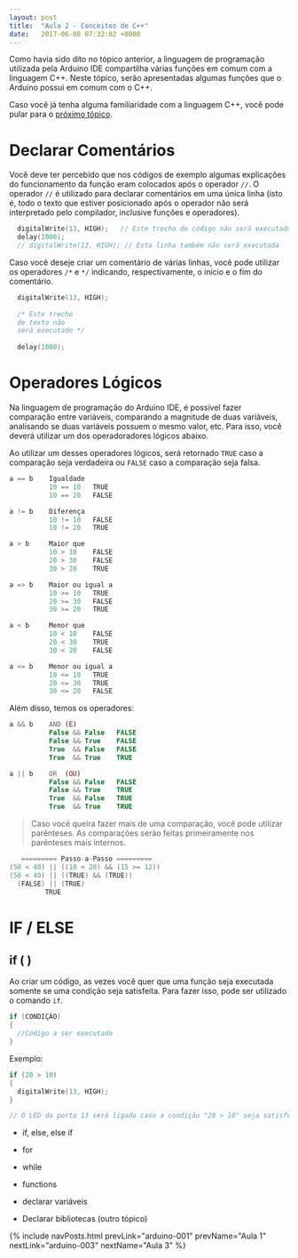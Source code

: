 ```yaml
---
layout: post
title:  "Aula 2 - Conceitos de C++"
date:   2017-06-08 07:32:02 +0000
---
```


Como havia sido dito no tópico anterior, a linguagem de programação utilizada pela Arduino IDE compartilha várias funções em comum com a linguagem C++. Neste tópico, serão apresentadas algumas funções que o Arduino possui em comum com o C++.

Caso você já tenha alguma familiaridade com a linguagem C++, você pode pular para o [próximo tópico](https://italohdc.github.io/arduino-101/posts/arduino-003/).

# Declarar Comentários

Você deve ter percebido que nos códigos de exemplo algumas explicações do funcionamento da função eram colocados após o operador ``//``. O operador ``//`` é utilizado para declarar comentários em uma única linha (isto é, todo o texto que estiver posicionado após o operador não será interpretado pelo compilador, inclusive funções e operadores).

```c++
  digitalWrite(13, HIGH);   // Este trecho do código não será executado
  delay(1000);
  // digitalWrite(13, HIGH); // Esta linha também não será executada
```

Caso você deseje criar um comentário de várias linhas, você pode utilizar os operadores ``/*`` e ``*/`` indicando, respectivamente, o início e o fim do comentário.

```c++
  digitalWrite(13, HIGH);
  
  /* Este trecho
  de texto não
  será executado */
  
  delay(1000);
```

# Operadores Lógicos

Na linguagem de programação do Arduino IDE, é possível fazer comparação entre variáveis, comparando a magnitude de duas variáveis, analisando se duas variáveis possuem o mesmo valor, etc. Para isso, você deverá utilizar um dos operadoradores lógicos abaixo.

Ao utilizar um desses operadores lógicos, será retornado ``TRUE`` caso a comparação seja verdadeira ou ``FALSE`` caso a comparação seja falsa.

```python
a == b    Igualdade
          10 == 10   TRUE
          10 == 20   FALSE

a != b    Diferença
          10 != 10   FALSE
          10 != 20   TRUE

a > b     Maior que
          10 > 10    FALSE
          20 > 30    FALSE
          30 > 20    TRUE

a => b    Maior ou igual a
          10 >= 10   TRUE
          20 >= 30   FALSE
          30 >= 20   TRUE

a < b     Menor que
          10 < 10    FALSE
          20 < 30    TRUE
          30 < 20    FALSE

a <= b    Menor ou igual a
          10 <= 10   TRUE
          20 <= 30   TRUE
          30 <= 20   FALSE
```


Além disso, temos os operadores:

```php
a && b    AND (E)
          False && False   FALSE
          False && True    FALSE
          True  && False   FALSE
          True  && True    TRUE

a || b    OR  (OU)
          False && False   FALSE
          False && True    TRUE
          True  && False   TRUE
          True  && True    TRUE
```

> Caso você queira fazer mais de uma comparação, você pode utilizar parênteses. As comparações serão feitas primeiramente nos parênteses mais internos.

```c++
   ========= Passo-a-Passo =========   
(50 < 40) || ((10 < 20) && (15 >= 12))
(50 < 40) || ((TRUE) && (TRUE))
  (FALSE) || (TRUE)
         TRUE
```

# IF / ELSE

## if ( )

Ao criar um código, as vezes você quer que uma função seja executada somente se uma condição seja satisfeita. Para fazer isso, pode ser utilizado o comando ``if``.

```c++
if (CONDIÇÃO)
{
  //Código a ser executado
}
```
Exemplo:
```c++
if (20 > 10)
{
  digitalWrite(13, HIGH);
}

// O LED da porta 13 será ligado caso a condição "20 > 10" seja satisfeita 
```

* if, else, else if
* for
* while
* functions
* declarar variáveis

* Declarar bibliotecas (outro tópico)

{% include navPosts.html prevLink="arduino-001" prevName="Aula 1" nextLink="arduino-003" nextName="Aula 3" %}
